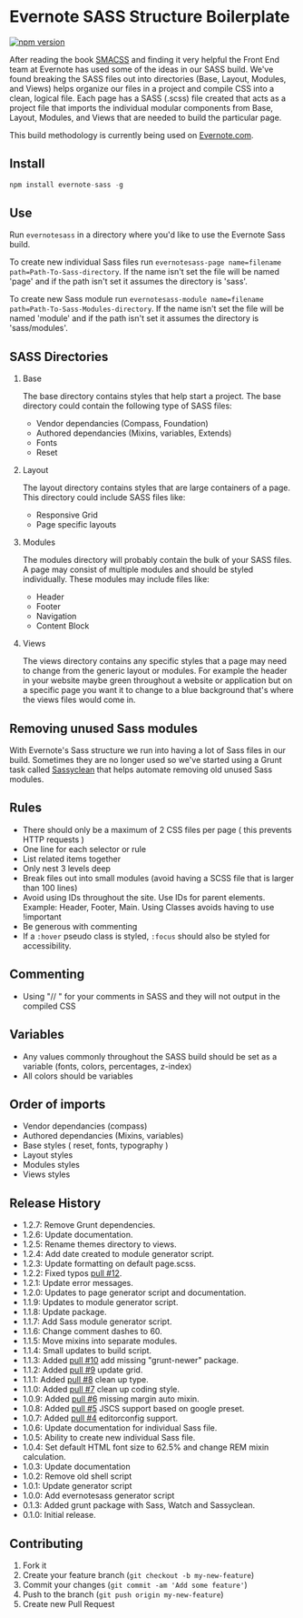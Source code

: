 Evernote SASS Structure Boilerplate
=============

[![npm version](https://badge.fury.io/js/evernote-sass.svg)](http://badge.fury.io/js/evernote-sass)

After reading the book [SMACSS](http://smacss.com/) and finding it very helpful the Front End team at Evernote has used some of the ideas in our SASS build. We've found breaking the SASS files out into directories (Base, Layout, Modules, and Views) helps organize our files in a project and compile CSS into a clean, logical file. Each page has a SASS (.scss) file created that acts as a project file that imports the individual modular components from Base, Layout, Modules, and Views that are needed to build the particular page.

This build methodology is currently being used on [Evernote.com](https://evernote.com).

## Install

```js
npm install evernote-sass -g
```

## Use
Run ```evernotesass``` in a directory where you'd like to use the Evernote Sass build.

To create new individual Sass files run ```evernotesass-page name=filename path=Path-To-Sass-directory```. If the name isn't set the file will be named 'page' and if the path isn't set it assumes the directory is 'sass'.

To create new Sass module run ```evernotesass-module name=filename path=Path-To-Sass-Modules-directory```. If the name isn't set the file will be named 'module' and if the path isn't set it assumes the directory is 'sass/modules'.

SASS Directories
----------

1.  Base

	The base directory contains styles that help start a project. The base directory could contain the following type of SASS files:
	* Vendor dependancies (Compass, Foundation)
	* Authored dependancies (Mixins, variables, Extends)
	* Fonts
	* Reset

2.  Layout

	The layout directory contains styles that are large containers of a page. This directory could include SASS files like:
	* Responsive Grid
	* Page specific layouts

3.  Modules

	The modules directory will probably contain the bulk of your SASS files. A page may consist of multiple modules and should be styled individually. These modules may include files like:
	* Header
	* Footer
	* Navigation
	* Content Block

4.  Views

	The views directory contains any specific styles that a page may need to change from the generic layout or modules. For example the header in your website maybe green throughout a website or application but on a specific page you want it to change to a blue background that's where the views files would come in.

## Removing unused Sass modules

With Evernote's Sass structure we run into having a lot of Sass files in our build. Sometimes they are no longer used so we've started using a Grunt task called [Sassyclean](https://github.com/ryanburgess/grunt-sassyclean) that helps automate removing old unused Sass modules.

## Rules

  - There should only be a maximum of 2 CSS files per page ( this prevents HTTP requests )
  - One line for each selector or rule
  - List related items together
  - Only nest 3 levels deep
  - Break files out into small modules (avoid having a SCSS file that is larger than 100 lines)
  - Avoid using IDs throughout the site. Use IDs for parent elements. Example: Header, Footer, Main. Using Classes avoids having to use !important 
  - Be generous with commenting
  - If a ```:hover``` pseudo class is styled, ```:focus``` should also be styled for accessibility.

## Commenting
  - Using "// " for your comments in SASS and they will not output in the compiled CSS


## Variables
  - Any values commonly throughout the SASS build should be set as a variable (fonts, colors, percentages, z-index)
  - All colors should be variables


## Order of imports
  - Vendor dependancies (compass)
  - Authored dependancies (Mixins, variables)
  - Base styles ( reset, fonts, typography )
  - Layout styles
  - Modules styles
  - Views styles

## Release History
* 1.2.7: Remove Grunt dependencies.
* 1.2.6: Update documentation.
* 1.2.5: Rename themes directory to views.
* 1.2.4: Add date created to module generator script.
* 1.2.3: Update formatting on default page.scss.
* 1.2.2: Fixed typos [pull #12](https://github.com/evernote/sass-build-structure/pull/12).
* 1.2.1: Update error messages.
* 1.2.0: Updates to page generator script and documentation.
* 1.1.9: Updates to module generator script.
* 1.1.8: Update package.
* 1.1.7: Add Sass module generator script.
* 1.1.6: Change comment dashes to 60.
* 1.1.5: Move mixins into separate modules.
* 1.1.4: Small updates to build script.
* 1.1.3: Added [pull #10](https://github.com/evernote/sass-build-structure/pull/10) add missing "grunt-newer" package.
* 1.1.2: Added [pull #9](https://github.com/evernote/sass-build-structure/pull/9) update grid.
* 1.1.1: Added [pull #8](https://github.com/evernote/sass-build-structure/pull/8) clean up type.
* 1.1.0: Added [pull #7](https://github.com/evernote/sass-build-structure/pull/7) clean up coding style.
* 1.0.9: Added [pull #6](https://github.com/evernote/sass-build-structure/pull/6) missing margin auto mixin.
* 1.0.8: Added [pull #5](https://github.com/evernote/sass-build-structure/pull/6) JSCS support based on google preset.
* 1.0.7: Added [pull #4](https://github.com/evernote/sass-build-structure/pull/4) editorconfig support.
* 1.0.6: Update documentation for individual Sass file.
* 1.0.5: Ability to create new individual Sass file.
* 1.0.4: Set default HTML font size to 62.5% and change REM mixin calculation.
* 1.0.3: Update documentation
* 1.0.2: Remove old shell script
* 1.0.1: Update generator script
* 1.0.0: Add evernotesass generator script
* 0.1.3: Added grunt package with Sass, Watch and Sassyclean.
* 0.1.0: Initial release.

## Contributing

1. Fork it
2. Create your feature branch (`git checkout -b my-new-feature`)
3. Commit your changes (`git commit -am 'Add some feature'`)
4. Push to the branch (`git push origin my-new-feature`)
5. Create new Pull Request
